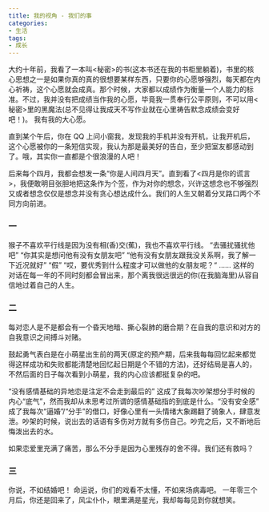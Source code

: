 ```yaml
---
title: 我的视角 - 我们的事
categories:
- 生活
tags:
- 成长
---
```


大约十年前，我看了一本叫<秘密>的书(这本书还在我的书柜里躺着)，书里的核心思想之一是如果你真的真的很想要某样东西，只要你的心愿够强烈，每天都在内心祈祷，这个心愿就会成真。那个时候，大家都以成绩作为衡量一个人能力的标准。不过，我并没有把成绩当作我的心愿，毕竟我一贯奉行公平原则，不可以用<秘密>里的黑魔法(总不见得让我成天不写作业就在心里祷告默念成绩会变好吧！)。 我有我的大心愿。

直到某个午后，你在 QQ 上问小窗我，发现我的手机并没有开机，让我开机后，这个心愿被你的一条短信实现，我认为那是最美好的告白，至少把室友都感动到了。哦，其实你一直都是个很浪漫的人吧！

后来每个四月，我都会想发一条“你是人间四月天”。直到看了<四月是你的谎言>，我便敢明目张胆地把这条作为个签，作为对你的想念，兴许这想念也不够强烈又或者想念仅仅是想念并没有贪心想达成什么。我们的人生又朝着分叉路口两个不同方向前进。

### 一

猴子不喜欢平行线是因为没有相(香)交(蕉)，我也不喜欢平行线。
“去骚扰骚扰他吧”
“你其实是想问他有没有女朋友吧”
“他有没有女朋友跟我没关系啊，我了解一下近况就好”
“假”
“哎，要优秀到什么程度才可以做他的女朋友呢？“
……
这样的对话在每一年的不同时刻都会冒出来，那个离我很远很远的你(在我脑海里)从容自信地过着自己的人生。

### 二

每对恋人是不是都会有一个昏天地暗、撕心裂肺的磨合期？在自我的意识和对方的自我意识之间搏斗对赌。

鼓起勇气表白是在小萌星出生前的两天(原定的预产期，后来我每每回忆起来都觉得这样成功和失败都能清楚地回忆起日期是个不错的方法)，还好结局是喜人的，不然后面的日子每次看到小萌星，我的内心应该都挺复杂的吧。

“没有感情基础的异地恋是注定不会走到最后的” 这成了我每次吵架想分手时候的内心“底气”，然而我却从未思考过所谓的感情基础指的到底是什么。“没有安全感” 成了我每次“逼婚”/“分手”的借口，好像心里有一头情绪大象踢翻了骑象人，肆意发泄。吵架的时候，说出去的话语有多伤对方就有多伤自己。吵完之后，又不断地后悔泼出去的水。

如果恋爱里充满了痛苦，那么不分手是因为心里残存的舍不得。我们还有救吗？

### 三

你说，不如结婚吧！
命运说，你们的戏看不太懂，不如来场病毒吧。
一年零三个月后，你还是回来了，风尘仆仆，眼里满是星光，我却每每见到你就想笑。

